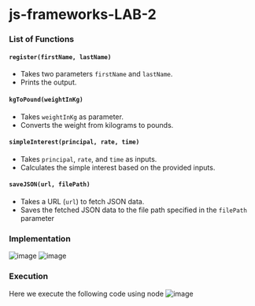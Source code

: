 # js-frameworks-LAB-2

### List of Functions

#### `register(firstName, lastName)`
- Takes two parameters `firstName` and `lastName`.
- Prints the output.
  
#### `kgToPound(weightInKg)`
- Takes `weightInKg` as parameter.
- Converts the weight from kilograms to pounds.

#### `simpleInterest(principal, rate, time)`
- Takes `principal`, `rate`, and `time` as inputs.
- Calculates the simple interest based on the provided inputs.

#### `saveJSON(url, filePath)`
- Takes a URL (`url`) to fetch JSON data.
- Saves the fetched JSON data to the file path specified in the `filePath` parameter

### Implementation
![image](https://github.com/tanishnabha/js-frameworks-LAB-2/assets/124947396/e46a3fbe-674f-4d6d-a7de-dfc4585788f0)
![image](https://github.com/tanishnabha/js-frameworks-LAB-2/assets/124947396/9287c403-a07e-4888-8a2a-c4f995598807)

### Execution
Here we execute the following code using node
![image](https://github.com/tanishnabha/js-frameworks-LAB-2/assets/124947396/67afdfec-c67a-4ccd-bc1e-7c3510756def)

